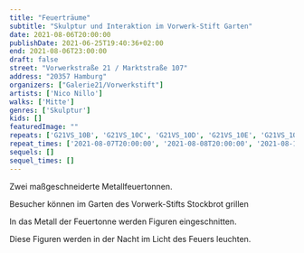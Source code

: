 ```yaml
---
title: "Feuerträume"
subtitle: "Skulptur und Interaktion im Vorwerk-Stift Garten"
date: 2021-08-06T20:00:00
publishDate: 2021-06-25T19:40:36+02:00
end: 2021-08-06T23:00:00
draft: false
street: "Vorwerkstraße 21 / Marktstraße 107"
address: "20357 Hamburg"
organizers: ["Galerie21/Vorwerkstift"]
artists: ['Nico Nillo']
walks: ['Mitte']
genres: ['Skulptur']
kids: []
featuredImage: ""
repeats: ['G21VS_10B', 'G21VS_10C', 'G21VS_10D', 'G21VS_10E', 'G21VS_10F']
repeat_times: ['2021-08-07T20:00:00', '2021-08-08T20:00:00', '2021-08-13T20:00:00', '2021-08-14T20:00:00', '2021-08-15T20:00:00']
sequels: []
sequel_times: []
---
```


Zwei maßgeschneiderte Metallfeuertonnen.

Besucher können im Garten des Vorwerk-Stifts Stockbrot grillen

In das Metall der Feuertonne werden Figuren eingeschnitten.

Diese Figuren werden in der Nacht im Licht des Feuers leuchten.